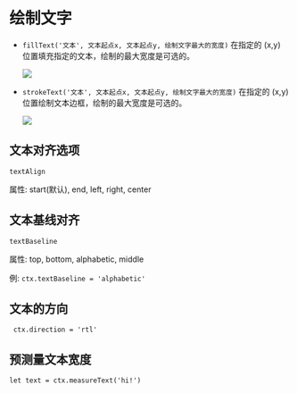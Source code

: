 # 绘制文字
* `fillText('文本', 文本起点x, 文本起点y, 绘制文字最大的宽度)`
   在指定的 (x,y) 位置填充指定的文本，绘制的最大宽度是可选的。

   ![](https://threejs-1251830808.cos.ap-guangzhou.myqcloud.com/1667105790357-823d37a9-cd8d-420e-99cd-c86a03368c82.png)
* `strokeText('文本', 文本起点x, 文本起点y, 绘制文字最大的宽度)`
   在指定的 (x,y) 位置绘制文本边框，绘制的最大宽度是可选的。

   ![](https://threejs-1251830808.cos.ap-guangzhou.myqcloud.com/1667105810468-4de7261e-5a6e-4f3e-b0aa-46907bc005ea.png)

## 文本对齐选项 
`textAlign`

 属性:  start(默认), end, left, right, center


## 文本基线对齐
`textBaseline`

属性:  top, bottom, alphabetic, middle

例:    `ctx.textBaseline = 'alphabetic'`

## 文本的方向
   ` ctx.direction = 'rtl'`

## 预测量文本宽度
`let text = ctx.measureText('hi!')`